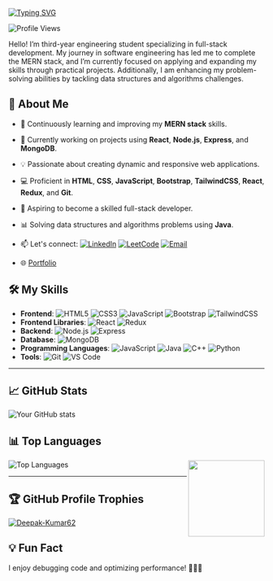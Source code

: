 [![Typing SVG](https://readme-typing-svg.demolab.com?font=Poppins&weight=700&size=30&pause=1000&width=435&lines=Hi+%F0%9F%91%8B%2C+I'm+Deepak+Kumar)](https://git.io/typing-svg)

![Profile Views](https://komarev.com/ghpvc/?username=Deepak-Kumar62&color=blue)

Hello! I’m third-year engineering student specializing in full-stack development. My journey in software engineering has led me to complete the MERN stack, and I’m currently focused on applying and expanding my skills through practical projects. Additionally, I am enhancing my problem-solving abilities by tackling data structures and algorithms challenges.

## 🚀 About Me

- 🌱 Continuously learning and improving my **MERN stack** skills.
- 🔭 Currently working on projects using **React**, **Node.js**, **Express**, and **MongoDB**.
- 💡 Passionate about creating dynamic and responsive web applications.
- 💻 Proficient in **HTML**, **CSS**, **JavaScript**, **Bootstrap**, **TailwindCSS**, **React**, **Redux**, and **Git**.
- 🎯 Aspiring to become a skilled full-stack developer.
- 📊 Solving data structures and algorithms problems using **Java**.
- 📫 Let's connect: 
  [![LinkedIn](https://img.shields.io/badge/-LinkedIn-0077B5?style=flat-square&logo=linkedin&logoColor=white)](https://www.linkedin.com/in/deepakkumar629/)
  [![LeetCode](https://img.shields.io/badge/-LeetCode-FFA116?style=flat-square&logo=leetcode&logoColor=white)](https://leetcode.com/Deepak_Kumar6/)
  [![Email](https://img.shields.io/badge/-Email-D14836?style=flat-square&logo=gmail&logoColor=white)](mailto:ydeepak6299@gmail.com)
  
- 🌐 [Portfolio]([https://your-portfolio-link.com](https://deepak-kumar-portfolio-1.netlify.app/))

## 🛠️ My Skills

- **Frontend**: ![HTML5](https://img.shields.io/badge/-HTML5-E34F26?style=flat-square&logo=html5&logoColor=white) ![CSS3](https://img.shields.io/badge/-CSS3-1572B6?style=flat-square&logo=css3) ![JavaScript](https://img.shields.io/badge/-JavaScript-F7DF1E?style=flat-square&logo=javascript&logoColor=black) ![Bootstrap](https://img.shields.io/badge/-Bootstrap-563D7C?style=flat-square&logo=bootstrap) ![TailwindCSS](https://img.shields.io/badge/-TailwindCSS-38B2AC?style=flat-square&logo=tailwind-css)
- **Frontend Libraries**: ![React](https://img.shields.io/badge/-React-black?style=flat-square&logo=react) ![Redux](https://img.shields.io/badge/-Redux-764ABC?style=flat-square&logo=redux)
- **Backend**: ![Node.js](https://img.shields.io/badge/-Node.js-43853D?style=flat-square&logo=node.js&logoColor=white) ![Express](https://img.shields.io/badge/-Express-black?style=flat-square&logo=express)
- **Database**: ![MongoDB](https://img.shields.io/badge/-MongoDB-4EA94B?style=flat-square&logo=mongodb&logoColor=white)
- **Programming Languages**: ![JavaScript](https://img.shields.io/badge/-JavaScript-F7DF1E?style=flat-square&logo=javascript&logoColor=black) ![Java](https://img.shields.io/badge/-Java-007396?style=flat-square&logo=java&logoColor=white) ![C++](https://img.shields.io/badge/-C++-00599C?style=flat-square&logo=c%2B%2B&logoColor=white) ![Python](https://img.shields.io/badge/-Python-3776AB?style=flat-square&logo=python&logoColor=white) 
- **Tools**: ![Git](https://img.shields.io/badge/-Git-F05032?style=flat-square&logo=git&logoColor=white) ![VS Code](https://img.shields.io/badge/-VS%20Code-007ACC?style=flat-square&logo=visual-studio-code&logoColor=white)

<hr/>

## 📈 GitHub Stats

![Your GitHub stats](https://github-readme-stats.vercel.app/api?username=Deepak-Kumar62&show_icons=true&hide_title=true)


## 📊 Top Languages
<img align="right" height="150" src="https://media.giphy.com/media/v1.Y2lkPTc5MGI3NjExZXNldm53cjhrOG52bDVvNjQyYWgwYWJmMHltODk0cTBocWJkYXRvZSZlcD12MV9naWZzX3NlYXJjaCZjdD1n/bGgsc5mWoryfgKBx1u/giphy.gif"  />

![Top Languages](https://github-readme-stats.vercel.app/api/top-langs/?username=Deepak-Kumar62&layout=compact&langs_count=8)

<hr/>

## 🏆 GitHub Profile Trophies
<p align="left"> <a href="https://github.com/ryo-ma/github-profile-trophy"><img src="https://github-profile-trophy.vercel.app/?username=Deepak-Kumar62" alt="Deepak-Kumar62" /></a> </p> 


## 💡 Fun Fact
I enjoy debugging code and optimizing performance! 🐞🔧🚀
